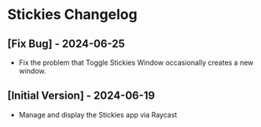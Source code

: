 # Stickies Changelog

## [Fix Bug] - 2024-06-25

- Fix the problem that Toggle Stickies Window occasionally creates a new window.

## [Initial Version] - 2024-06-19

- Manage and display the Stickies app via Raycast
